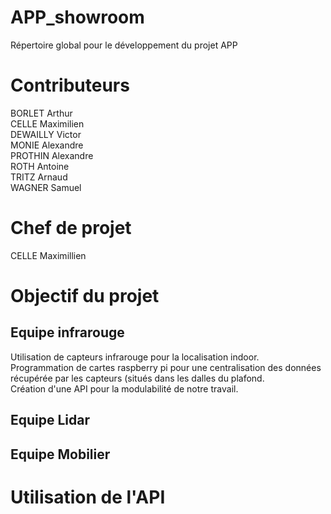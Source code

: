 # APP_showroom
Répertoire global pour le développement du projet APP

# Contributeurs
BORLET Arthur<br>
CELLE Maximilien<br>
DEWAILLY Victor<br>
MONIE Alexandre<br>
PROTHIN Alexandre<br>
ROTH Antoine<br>
TRITZ Arnaud<br>
WAGNER Samuel<br>

# Chef de projet
CELLE Maximillien

# Objectif du projet
## Equipe infrarouge
Utilisation de capteurs infrarouge pour la localisation indoor.<br>
Programmation de cartes raspberry pi pour une centralisation des données récupérée par les capteurs (situés dans les dalles du plafond.<br>
Création d'une API pour la modulabilité de notre travail.

## Equipe Lidar

## Equipe Mobilier


# Utilisation de l'API
